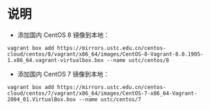 # 说明

- 添加国内 CentOS 8 镜像到本地：

```
vagrant box add https://mirrors.ustc.edu.cn/centos-cloud/centos/8/vagrant/x86_64/images/CentOS-8-Vagrant-8.0.1905-1.x86_64.vagrant-virtualbox.box --name ustc/centos/8
```

- 添加国内 CentOS 7 镜像到本地：

```
vagrant box add https://mirrors.ustc.edu.cn/centos-cloud/centos/7/vagrant/x86_64/images/CentOS-7-x86_64-Vagrant-2004_01.VirtualBox.box --name ustc/centos/7
```
